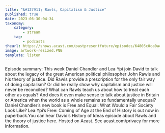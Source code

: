 ```yaml
---
title: "&#127911; Rawls, Capitalism & Justice"
published: true
date: 2023-06-30-04-34
taxonomy:
    category:
        - stream
    tag:
        - podcasts
theurl: https://shows.acast.com/pastpresentfuture/episodes/64805c0ca0ac590011090b10
image: artwork-resized.PNG
template: listen
---
```


Episode summary: This week Daniel Chandler and Lea Ypi join David to talk about the legacy of the great American political philosopher John Rawls and his theory of justice. Did Rawls provide a prescription for the only fair way of doing capitalism? Or did he really show why capitalism and justice will never be reconciled? What can Rawls teach us about how to treat each other as equals? And does it even make sense to talk about justice in Britain or America when the world as a whole remains so fundamentally unequal?Daniel Chandler&rsquo;s new book is Free and Equal: What Would a Fair Society Look Like? Lea Ypi&rsquo;s Free: Coming of Age at the End of History is out now in paperback.You can hear David&rsquo;s History of Ideas episode about Rawls and the theory of justice here. Hosted on Acast. See acast.com/privacy for more information.

